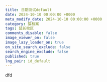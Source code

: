 ```yaml
---
title: 日期测试default
date: 2024-10-10 00:00:00 +0000
meta_modify_date: 2024-10-10 00:00:00 +0000
category: 猫档案
tags: 延长校区
comments_disable: false
image_viewer_on: false
image_lazy_loader_on: true
on_site_search_exclude: false
search_engine_exclude: false
published: true
lng_pair: id_default
---
```

dfd